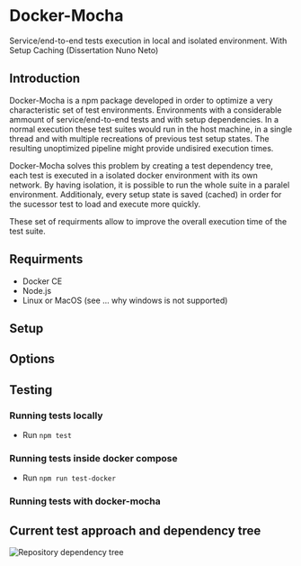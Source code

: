 # Docker-Mocha
Service/end-to-end tests execution in local and isolated environment.
With Setup Caching (Dissertation Nuno Neto)

## Introduction
Docker-Mocha is a npm package developed in order to optimize a very characteristic set of test environments.
Environments with a considerable ammount of service/end-to-end tests and with setup dependencies. In a normal execution these test suites would run in the host machine, in a single thread and with multiple recreations of previous test setup states. The resulting unoptimized pipeline might provide undisired execution times.

Docker-Mocha solves this problem by creating a test dependency tree, each test is executed in a isolated docker environment with its own network. By having isolation, it is possible to run the whole suite in a paralel environment. Additionaly, every setup state is saved (cached) in order for the sucessor test to load and execute more quickly. 

These set of requirments allow to improve the overall execution time of the test suite.

## Requirments
- Docker CE
- Node.js
- Linux or MacOS (see ... why windows is not supported)

## Setup

## Options


## Testing

### Running tests locally
- Run ```npm test```

### Running tests inside docker compose
- Run ```npm run test-docker```

### Running tests with docker-mocha

## Current test approach and dependency tree

![Repository dependency tree](https://github.com/feup-infolab/setup-caching/blob/master/images/setup-cachingTests.png)
